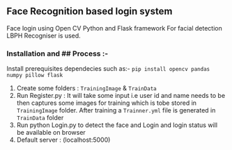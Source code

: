 ## Face Recognition based login system

Face login using Open CV Python and Flask framework
For facial detection LBPH Recogniser is used.


### Installation and ## Process :-
Install prerequisites dependecies such as:-
`pip install opencv pandas numpy pillow flask`

1. Create some folders : `TrainingImage` & `TrainData`
2. Run Register.py : It will take some input i.e  user id and name needs to be then captures some images for training which is tobe stored in `TrainingImage` folder. After training a `Trainner.yml` file is generated in `TrainData` folder 
3. Run python Login.py to detect the face and Login and login status will be available on browser
4. Default server : (localhost:5000)

